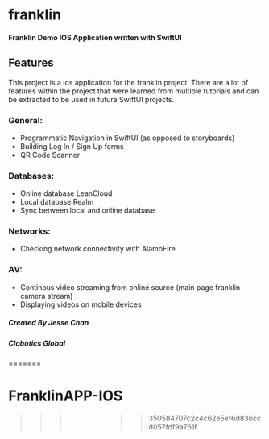 # franklin

#### Franklin Demo IOS Application written with SwiftUI

## Features

This project is a ios application for the franklin project. There are a lot of features within the project that were learned from multiple tutorials and can be extracted to be used in future SwiftUI projects.

### General:
- Programmatic Navigation in SwiftUI (as opposed to storyboards)
- Building Log In / Sign Up forms
- QR Code Scanner

### Databases:
- Online database LeanCloud
- Local database Realm
- Sync between local and online database

### Networks:
- Checking network connectivity with AlamoFire

### AV:
- Continous video streaming from online source (main page franklin camera stream)
- Displaying videos on mobile devices


##### Created By Jesse Chan
##### Clobotics Global
=======
# FranklinAPP-IOS

>>>>>>> 350584707c2c4c62e5ef6d836ccd057fdf9a761f
